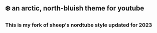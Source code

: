 ## ❄️ an arctic, north-bluish theme for youtube

### This is my fork of sheep's nordtube style updated for 2023
